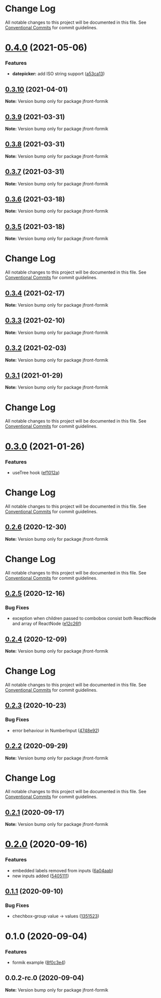 # Change Log

All notable changes to this project will be documented in this file.
See [Conventional Commits](https://conventionalcommits.org) for commit guidelines.

# [0.4.0](https://github.com/Jepria/jfront-ui/compare/jfront-formik@0.3.10...jfront-formik@0.4.0) (2021-05-06)


### Features

* **datepicker:** add ISO string support ([a53ca13](https://github.com/Jepria/jfront-ui/commit/a53ca138895039b880fa7729009c749a236086d1))





## [0.3.10](https://github.com/Jepria/jfront-ui/compare/jfront-formik@0.3.9...jfront-formik@0.3.10) (2021-04-01)

**Note:** Version bump only for package jfront-formik





## [0.3.9](https://github.com/Jepria/jfront-ui/compare/jfront-formik@0.3.8...jfront-formik@0.3.9) (2021-03-31)

**Note:** Version bump only for package jfront-formik





## [0.3.8](https://github.com/Jepria/jfront-ui/compare/jfront-formik@0.3.7...jfront-formik@0.3.8) (2021-03-31)

**Note:** Version bump only for package jfront-formik





## [0.3.7](https://github.com/Jepria/jfront-ui/compare/jfront-formik@0.3.6...jfront-formik@0.3.7) (2021-03-31)

**Note:** Version bump only for package jfront-formik





## [0.3.6](https://github.com/Jepria/jfront-ui/compare/jfront-formik@0.3.5...jfront-formik@0.3.6) (2021-03-18)

**Note:** Version bump only for package jfront-formik





## [0.3.5](https://github.com/Jepria/jfront-ui/compare/jfront-formik@0.3.4...jfront-formik@0.3.5) (2021-03-18)

**Note:** Version bump only for package jfront-formik





# Change Log

All notable changes to this project will be documented in this file. See
[Conventional Commits](https://conventionalcommits.org) for commit guidelines.

## [0.3.4](https://github.com/Jepria/jfront-ui/compare/jfront-formik@0.3.3...jfront-formik@0.3.4) (2021-02-17)

**Note:** Version bump only for package jfront-formik

## [0.3.3](https://github.com/Jepria/jfront-ui/compare/jfront-formik@0.3.2...jfront-formik@0.3.3) (2021-02-10)

**Note:** Version bump only for package jfront-formik

## [0.3.2](https://github.com/Jepria/jfront-ui/compare/jfront-formik@0.3.1...jfront-formik@0.3.2) (2021-02-03)

**Note:** Version bump only for package jfront-formik

## [0.3.1](https://github.com/Jepria/jfront-ui/compare/jfront-formik@0.3.0...jfront-formik@0.3.1) (2021-01-29)

**Note:** Version bump only for package jfront-formik

# Change Log

All notable changes to this project will be documented in this file. See
[Conventional Commits](https://conventionalcommits.org) for commit guidelines.

# [0.3.0](https://github.com/Jepria/jfront-ui/compare/jfront-formik@0.2.6...jfront-formik@0.3.0) (2021-01-26)

### Features

- useTree hook
  ([ef1012a](https://github.com/Jepria/jfront-ui/commit/ef1012af5ef8d97ae968b37dcac86562dd24c55f))

# Change Log

All notable changes to this project will be documented in this file. See
[Conventional Commits](https://conventionalcommits.org) for commit guidelines.

## [0.2.6](https://github.com/Jepria/jfront-ui/compare/jfront-formik@0.2.5...jfront-formik@0.2.6) (2020-12-30)

**Note:** Version bump only for package jfront-formik

# Change Log

All notable changes to this project will be documented in this file. See
[Conventional Commits](https://conventionalcommits.org) for commit guidelines.

## [0.2.5](https://github.com/Jepria/jfront-ui/compare/jfront-formik@0.2.4...jfront-formik@0.2.5) (2020-12-16)

### Bug Fixes

- exception when children passed to combobox consist both ReactNode and array of
  ReactNode
  ([e12c26f](https://github.com/Jepria/jfront-ui/commit/e12c26fcf0d7960b1c2af5ecafd284d1aa90c692))

## [0.2.4](https://github.com/Jepria/jfront-ui/compare/jfront-formik@0.2.3...jfront-formik@0.2.4) (2020-12-09)

**Note:** Version bump only for package jfront-formik

# Change Log

All notable changes to this project will be documented in this file. See
[Conventional Commits](https://conventionalcommits.org) for commit guidelines.

## [0.2.3](https://github.com/Jepria/jfront-ui/compare/jfront-formik@0.2.2...jfront-formik@0.2.3) (2020-10-23)

### Bug Fixes

- error behaviour in NumberInput
  ([4748e92](https://github.com/Jepria/jfront-ui/commit/4748e92390c2939ab7cb252b5fae591584aac4ce))

## [0.2.2](https://github.com/Jepria/jfront-ui/compare/jfront-formik@0.2.1...jfront-formik@0.2.2) (2020-09-29)

**Note:** Version bump only for package jfront-formik

# Change Log

All notable changes to this project will be documented in this file. See
[Conventional Commits](https://conventionalcommits.org) for commit guidelines.

## [0.2.1](https://github.com/Jepria/jfront-ui/compare/jfront-formik@0.2.0...jfront-formik@0.2.1) (2020-09-17)

**Note:** Version bump only for package jfront-formik

# [0.2.0](https://github.com/Jepria/jfront-ui/compare/jfront-formik@0.1.1...jfront-formik@0.2.0) (2020-09-16)

### Features

- embedded labels removed from inputs
  ([6a04aab](https://github.com/Jepria/jfront-ui/commit/6a04aab0fdf5da0948a6adf6181a6fdd43234eec))
- new inputs added
  ([5405111](https://github.com/Jepria/jfront-ui/commit/54051110bcf9fcd36d7adc9b5b24436045bd116b))

## [0.1.1](https://github.com/Jepria/jfront-ui/compare/jfront-formik@0.1.0...jfront-formik@0.1.1) (2020-09-10)

### Bug Fixes

- chechbox-group value -> values
  ([1351523](https://github.com/Jepria/jfront-ui/commit/13515237d538b2e175e37856613074e98c92ebf4))

# 0.1.0 (2020-09-04)

### Features

- formik example
  ([8f0c3e4](https://github.com/Jepria/jfront-ui/commit/8f0c3e4b5acf744291490177dbbf462ae93809d7))

## 0.0.2-rc.0 (2020-09-04)

**Note:** Version bump only for package jfront-formik
